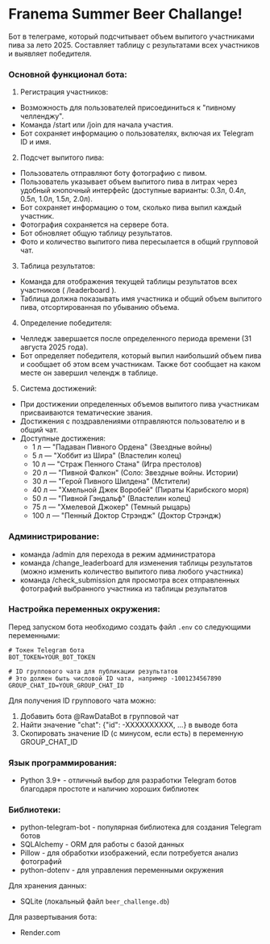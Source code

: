 # Franema Summer Beer Challange!
Бот в телеграме, который подсчитывает объем выпитого участниками пива за лето 2025. Составляет таблицу с результатами всех участников и выявляет победителя.

### Основной функционал бота:
1. Регистрация участников:
- Возможность для пользователей присоединиться к "пивному челленджу".
- Команда /start или /join для начала участия.
- Бот сохраняет информацию о пользователях, включая их Telegram ID и имя.

2. Подсчет выпитого пива:
- Пользователь отправляют боту фотографию с пивом.
- Пользователь указывает объем выпитого пива в литрах через удобный кнопочный интерфейс (доступные варианты: 0.3л, 0.4л, 0.5л, 1.0л, 1.5л, 2.0л).
- Бот сохраняет информацию о том, сколько пива выпил каждый участник.
- Фотография сохраняется на сервере бота.
- Бот обновляет общую таблицу результатов.
- Фото и количество выпитого пива пересылается в общий групповой чат.

3. Таблица результатов:
- Команда для отображения текущей таблицы результатов всех участников ( /leaderboard ).
- Таблица должна показывать имя участника и общий объем выпитого пива, отсортированная по убыванию объема.

4. Определение победителя:
- Челледж завершается после определенного периода времени (31 августа 2025 года).
- Бот определяет победителя, который выпил наибольший объем пива и сообщает об этом всем участникам. Также бот сообщает на каком месте он завершил челендж в таблице.

5. Система достижений:
- При достижении определенных объемов выпитого пива участникам присваиваются тематические звания.
- Достижения с поздравлениями отправляются пользователю и в общий чат.
- Доступные достижения:
  - 1 л — "Падаван Пивного Ордена" (Звездные войны)
  - 5 л — "Хоббит из Шира" (Властелин колец)
  - 10 л — "Страж Пенного Стана" (Игра престолов)
  - 20 л — "Пивной Фалкон" (Соло: Звездные войны. Истории)
  - 30 л — "Герой Пивного Шилдена" (Мстители)
  - 40 л — "Хмельной Джек Воробей" (Пираты Карибского моря)
  - 50 л — "Пивной Гэндальф" (Властелин колец)
  - 75 л — "Хмелевой Джокер" (Темный рыцарь)
  - 100 л — "Пенный Доктор Стрэндж" (Доктор Стрэндж)

### Администрирование:
- команда /admin для перехода в режим администратора
- команда /change_leaderboard для изменения таблицы результатов (можно изменить количество выпитого пива любого участника)
- команда /check_submission для просмотра всех отправленных фотографий выбранного участника из таблицы результатов

### Настройка переменных окружения:
Перед запуском бота необходимо создать файл `.env` со следующими переменными:
```
# Токен Telegram бота
BOT_TOKEN=YOUR_BOT_TOKEN

# ID группового чата для публикации результатов
# Это должен быть числовой ID чата, например -1001234567890
GROUP_CHAT_ID=YOUR_GROUP_CHAT_ID
```

Для получения ID группового чата можно:
1. Добавить бота @RawDataBot в групповой чат
2. Найти значение "chat": {"id": -XXXXXXXXXX, ...} в выводе бота
3. Скопировать значение ID (с минусом, если есть) в переменную GROUP_CHAT_ID

### Язык программирования:
- Python 3.9+ - отличный выбор для разработки Telegram ботов благодаря простоте и наличию хороших библиотек
### Библиотеки:
- python-telegram-bot - популярная библиотека для создания Telegram ботов
- SQLAlchemy - ORM для работы с базой данных
- Pillow - для обработки изображений, если потребуется анализ фотографий
- python-dotenv - для управления переменными окружения

Для хранения данных:
- SQLite (локальный файл `beer_challenge.db`)

Для развертывания бота:
- Render.com
